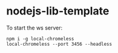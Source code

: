 # nodejs-lib-template

To start the ws server:
```
npm i -g local-chromeless
local-chromeless --port 3456 --headless
```